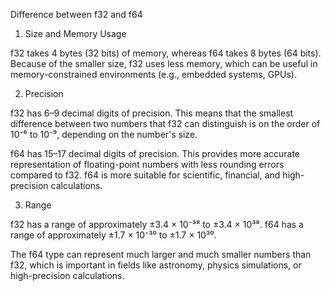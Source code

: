Difference between f32 and f64

1. Size and Memory Usage

f32 takes 4 bytes (32 bits) of memory, whereas f64 takes 8 bytes (64 bits).
Because of the smaller size, f32 uses less memory, which can be useful in memory-constrained environments (e.g., embedded systems, GPUs).

2. Precision

f32 has 6–9 decimal digits of precision.
This means that the smallest difference between two numbers that f32 can distinguish is on the order of 10⁻⁶ to 10⁻⁹, depending on the number's size.

f64 has 15–17 decimal digits of precision.
This provides more accurate representation of floating-point numbers with less rounding errors compared to f32. f64 is more suitable for scientific, financial, and high-precision calculations.

3. Range

f32 has a range of approximately ±3.4 × 10⁻³⁸ to ±3.4 × 10³⁸.
f64 has a range of approximately ±1.7 × 10⁻³⁰ to ±1.7 × 10³⁰.

The f64 type can represent much larger and much smaller numbers than f32, which is important in fields like astronomy, physics simulations, or high-precision calculations.
